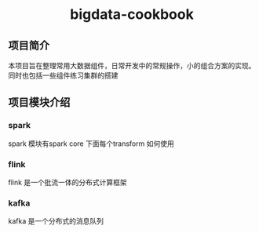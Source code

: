 # <center> bigdata-cookbook

## 项目简介

本项目旨在整理常用大数据组件，日常开发中的常规操作，小的组合方案的实现。同时也包括一些组件练习集群的搭建

## 项目模块介绍  

### spark 
spark 模块有spark core 下面每个transform 如何使用

### flink 
flink 是一个批流一体的分布式计算框架

### kafka
kafka 是一个分布式的消息队列
